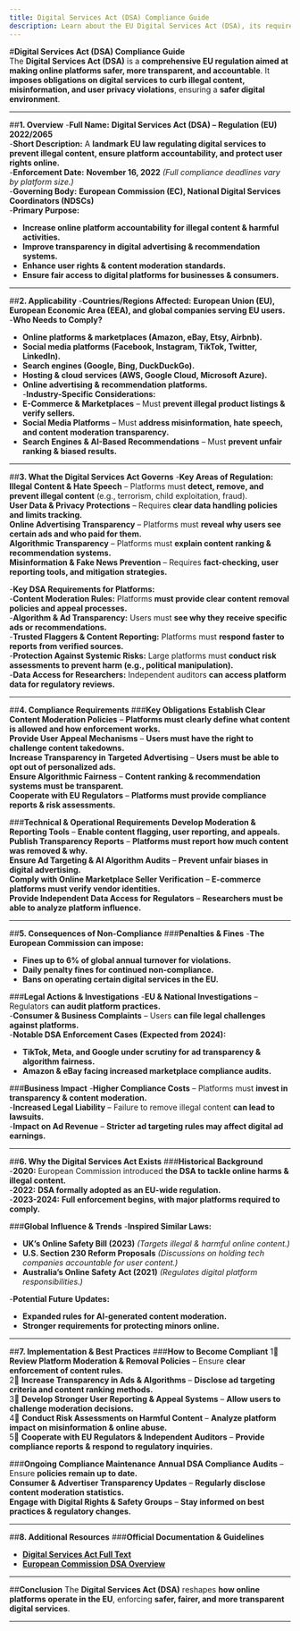 ```yaml
---
title: Digital Services Act (DSA) Compliance Guide
description: Learn about the EU Digital Services Act (DSA), its requirements, enforcement, and best practices for safer online platforms.
---
```


#**Digital Services Act (DSA) Compliance Guide**  
The **Digital Services Act (DSA)** is a **comprehensive EU regulation aimed at making online platforms safer, more transparent, and accountable**. It **imposes obligations on digital services to curb illegal content, misinformation, and user privacy violations**, ensuring a **safer digital environment**.

---

##**1. Overview**
-**Full Name:** **Digital Services Act (DSA) – Regulation (EU) 2022/2065**  
-**Short Description:** A **landmark EU law regulating digital services to prevent illegal content, ensure platform accountability, and protect user rights online.**  
-**Enforcement Date:** **November 16, 2022** *(Full compliance deadlines vary by platform size.)*  
-**Governing Body:** **European Commission (EC), National Digital Services Coordinators (NDSCs)**  
-**Primary Purpose:**  
  - **Increase online platform accountability for illegal content & harmful activities.**  
  - **Improve transparency in digital advertising & recommendation systems.**  
  - **Enhance user rights & content moderation standards.**  
  - **Ensure fair access to digital platforms for businesses & consumers.**  

---

##**2. Applicability**
-**Countries/Regions Affected:** **European Union (EU), European Economic Area (EEA), and global companies serving EU users.**  
-**Who Needs to Comply?**  
  - **Online platforms & marketplaces (Amazon, eBay, Etsy, Airbnb).**  
  - **Social media platforms (Facebook, Instagram, TikTok, Twitter, LinkedIn).**  
  - **Search engines (Google, Bing, DuckDuckGo).**  
  - **Hosting & cloud services (AWS, Google Cloud, Microsoft Azure).**  
  - **Online advertising & recommendation platforms.**  
-**Industry-Specific Considerations:**  
  - **E-Commerce & Marketplaces** – Must **prevent illegal product listings & verify sellers.**  
  - **Social Media Platforms** – Must **address misinformation, hate speech, and content moderation transparency.**  
  - **Search Engines & AI-Based Recommendations** – Must **prevent unfair ranking & biased results.**  

---

##**3. What the Digital Services Act Governs**
-**Key Areas of Regulation:**  
   **Illegal Content & Hate Speech** – Platforms must **detect, remove, and prevent illegal content** (e.g., terrorism, child exploitation, fraud).  
   **User Data & Privacy Protections** – Requires **clear data handling policies and limits tracking.**  
   **Online Advertising Transparency** – Platforms must **reveal why users see certain ads and who paid for them.**  
   **Algorithmic Transparency** – Platforms must **explain content ranking & recommendation systems.**  
   **Misinformation & Fake News Prevention** – Requires **fact-checking, user reporting tools, and mitigation strategies.**  

-**Key DSA Requirements for Platforms:**  
  -**Content Moderation Rules:** Platforms **must provide clear content removal policies and appeal processes.**  
  -**Algorithm & Ad Transparency:** Users must **see why they receive specific ads or recommendations.**  
  -**Trusted Flaggers & Content Reporting:** Platforms must **respond faster to reports from verified sources.**  
  -**Protection Against Systemic Risks:** Large platforms must **conduct risk assessments to prevent harm (e.g., political manipulation).**  
  -**Data Access for Researchers:** Independent auditors **can access platform data for regulatory reviews.**  

---

##**4. Compliance Requirements**
###**Key Obligations**
 **Establish Clear Content Moderation Policies** – **Platforms must clearly define what content is allowed and how enforcement works.**  
 **Provide User Appeal Mechanisms** – **Users must have the right to challenge content takedowns.**  
 **Increase Transparency in Targeted Advertising** – **Users must be able to opt out of personalized ads.**  
 **Ensure Algorithmic Fairness** – **Content ranking & recommendation systems must be transparent.**  
 **Cooperate with EU Regulators** – **Platforms must provide compliance reports & risk assessments.**  

###**Technical & Operational Requirements**
 **Develop Moderation & Reporting Tools** – **Enable content flagging, user reporting, and appeals.**  
 **Publish Transparency Reports** – **Platforms must report how much content was removed & why.**  
 **Ensure Ad Targeting & AI Algorithm Audits** – **Prevent unfair biases in digital advertising.**  
 **Comply with Online Marketplace Seller Verification** – **E-commerce platforms must verify vendor identities.**  
 **Provide Independent Data Access for Regulators** – **Researchers must be able to analyze platform influence.**  

---

##**5. Consequences of Non-Compliance**
###**Penalties & Fines**
-**The European Commission can impose:**  
  - **Fines up to 6% of global annual turnover for violations.**  
  - **Daily penalty fines for continued non-compliance.**  
  - **Bans on operating certain digital services in the EU.**  

###**Legal Actions & Investigations**
-**EU & National Investigations** – Regulators **can audit platform practices.**  
-**Consumer & Business Complaints** – Users **can file legal challenges against platforms.**  
-**Notable DSA Enforcement Cases (Expected from 2024):**  
  - **TikTok, Meta, and Google under scrutiny for ad transparency & algorithm fairness.**  
  - **Amazon & eBay facing increased marketplace compliance audits.**  

###**Business Impact**
-**Higher Compliance Costs** – Platforms must **invest in transparency & content moderation.**  
-**Increased Legal Liability** – Failure to remove illegal content **can lead to lawsuits.**  
-**Impact on Ad Revenue** – **Stricter ad targeting rules may affect digital ad earnings.**  

---

##**6. Why the Digital Services Act Exists**
###**Historical Background**
-**2020:** European Commission introduced **the DSA to tackle online harms & illegal content.**  
-**2022:** **DSA formally adopted as an EU-wide regulation.**  
-**2023-2024:** **Full enforcement begins, with major platforms required to comply.**  

###**Global Influence & Trends**
-**Inspired Similar Laws:**  
  - **UK’s Online Safety Bill (2023)** *(Targets illegal & harmful online content.)*  
  - **U.S. Section 230 Reform Proposals** *(Discussions on holding tech companies accountable for user content.)*  
  - **Australia’s Online Safety Act (2021)** *(Regulates digital platform responsibilities.)*  

-**Potential Future Updates:**  
  - **Expanded rules for AI-generated content moderation.**  
  - **Stronger requirements for protecting minors online.**  

---

##**7. Implementation & Best Practices**
###**How to Become Compliant**
1⃣ **Review Platform Moderation & Removal Policies** – Ensure **clear enforcement of content rules.**  
2⃣ **Increase Transparency in Ads & Algorithms** – **Disclose ad targeting criteria and content ranking methods.**  
3⃣ **Develop Stronger User Reporting & Appeal Systems** – **Allow users to challenge moderation decisions.**  
4⃣ **Conduct Risk Assessments on Harmful Content** – **Analyze platform impact on misinformation & online abuse.**  
5⃣ **Cooperate with EU Regulators & Independent Auditors** – **Provide compliance reports & respond to regulatory inquiries.**  

###**Ongoing Compliance Maintenance**
 **Annual DSA Compliance Audits** – Ensure **policies remain up to date.**  
 **Consumer & Advertiser Transparency Updates** – **Regularly disclose content moderation statistics.**  
 **Engage with Digital Rights & Safety Groups** – **Stay informed on best practices & regulatory changes.**  

---

##**8. Additional Resources**
###**Official Documentation & Guidelines**
- **[ Digital Services Act Full Text](https://eur-lex.europa.eu/eli/reg/2022/2065/oj)**  
- **[ European Commission DSA Overview](https://digital-strategy.ec.europa.eu/en/policies/digital-services-act)**  

---

##**Conclusion**
The **Digital Services Act (DSA)** reshapes **how online platforms operate in the EU**, enforcing **safer, fairer, and more transparent digital services**.

---
